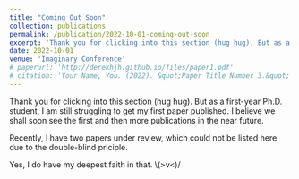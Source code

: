 ```yaml
---
title: "Coming Out Soon"
collection: publications
permalink: /publication/2022-10-01-coming-out-soon
excerpt: 'Thank you for clicking into this section (hug hug). But as a first-year Ph.D. student, I am still struggling to get my first paper published. I believe we shall soon see the first and then more publications in the near future. Yes, I do have my deepest faith in that. \\(>v<)/'
date: 2022-10-01
venue: 'Imaginary Conference'
# paperurl: 'http://derekhjh.github.io/files/paper1.pdf'
# citation: 'Your Name, You. (2022). &quot;Paper Title Number 3.&quot; <i>Journal 1</i>. 1(3).'
---
```

<!-- This paper is about 

[Download paper here](http://derekhjh.github.io/files/paper1.pdf)

Recommended citation: Your Name, You. (2022). "Coming Out Soon." <i>Journal 1</i>. 1(3). -->

Thank you for clicking into this section (hug hug). But as a first-year Ph.D. student, I am still struggling to get my first paper published. I believe we shall soon see the first and then more publications in the near future. 

Recently, I have two papers under review, which could not be listed here due to the double-blind priciple.

Yes, I do have my deepest faith in that. \\(>v<)/